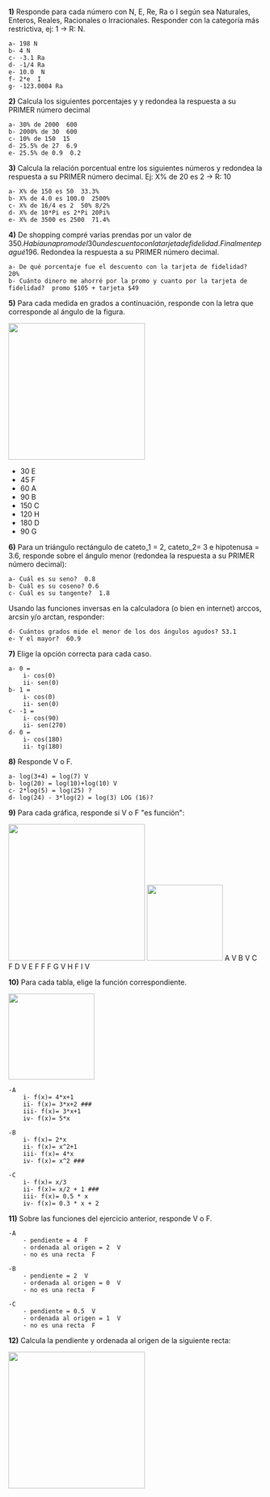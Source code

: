 
**1)** Responde para cada número con N, E, Re, Ra o I según sea Naturales, Enteros, Reales,
Racionales o Irracionales. Responder con la categoría más restrictiva, ej: 1 -> R: N.

    a- 198 N
    b- 4 N
    c- -3.1 Ra
    d- -1/4 Ra
    e- 10.0  N
    f- 2*e  I
    g- -123.0004 Ra


**2)** Calcula los siguientes porcentajes y y redondea la respuesta a su PRIMER número decimal

    a- 30% de 2000  600
    b- 2000% de 30  600
    c- 10% de 150  15
    d- 25.5% de 27  6.9
    e- 25.5% de 0.9  0.2

**3)** Calcula la relación porcentual entre los siguientes números y redondea la respuesta a su PRIMER número decimal. Ej: X% de 20 es 2 -> R: 10

    a- X% de 150 es 50  33.3%
    b- X% de 4.0 es 100.0  2500%
    c- X% de 16/4 es 2  50% 8/2%
    d- X% de 10*Pi es 2*Pi 20Pi%
    e- X% de 3500 es 2500  71.4%

**4)** De shopping compré varias prendas por un valor de 350$. Había una promo del 30% sobre la cual se aplico luego
un descuento con la tarjeta de fidelidad. Finalmente pagué 196$. Redondea la respuesta a su PRIMER número decimal.

    a- De qué porcentaje fue el descuento con la tarjeta de fidelidad?  20%
    b- Cuánto dinero me ahorré por la promo y cuanto por la tarjeta de fidelidad?  promo $105 + tarjeta $49


**5)** Para cada medida en grados a continuación, responde con la letra que corresponde al ángulo de la figura.

<img  src='./figuras/EX_5.png' height='270px'>

  - 30  E
  - 45  F
  - 60  A
  - 90  B
  - 150  C
  - 120  H
  - 180  D
  - 90  G


**6)** Para un triángulo rectángulo de cateto_1 = 2, cateto_2= 3 e hipotenusa = 3.6, responde sobre el ángulo
menor (redondea la respuesta a su PRIMER número decimal):

    a- Cuál es su seno?  0.8 
    b- Cuál es su coseno? 0.6
    c- Cuál es su tangente?  1.8

Usando las funciones inversas en la calculadora (o bien en internet) arccos, arcsin y/o arctan, responder:

    d- Cuántos grados mide el menor de los dos ángulos agudos? 53.1
    e- Y el mayor?  60.9

**7)** Elige la opción correcta para cada caso.

    a- 0 = 
        i- cos(0)
        ii- sen(0)
    b- 1 = 
        i- cos(0)
        ii- sen(0)
    c- -1 =
        i- cos(90)
        ii- sen(270)
    d- 0 =
        i- cos(180)
        ii- tg(180)

**8)** Responde V o F.

    a- log(3+4) = log(7) V
    b- log(20) = log(10)+log(10) V
    c- 2*log(5) = log(25) ?
    d- log(24) - 3*log(2) = log(3) LOG (16)?

**9)** Para cada gráfica, responde si V o F "es función":

<img  src='./figuras/EX_9.png' height='270px'>
<img  src='./figuras/EX_9b.png' height='150px'>
A V
B V
C F
D V
E F
F F
G V
H F
I V


**10)** Para cada tabla, elige la función correspondiente.


<img  src='./figuras/EX_10.png' height='170px'>

    -A 
        i- f(x)= 4*x+1
        ii- f(x)= 3*x+2 ###
        iii- f(x)= 3*x+1
        iv- f(x)= 5*x

    -B 
        i- f(x)= 2*x
        ii- f(x)= x^2+1
        iii- f(x)= 4*x
        iv- f(x)= x^2 ###

    -C 
        i- f(x)= x/3
        ii- f(x)= x/2 + 1 ###
        iii- f(x)= 0.5 * x
        iv- f(x)= 0.3 * x + 2

**11)** Sobre las funciones del ejercicio anterior, responde V o F.

    -A  
        - pendiente = 4  F
        - ordenada al origen = 2  V
        - no es una recta  F

    -B  
        - pendiente = 2  V
        - ordenada al origen = 0  V
        - no es una recta  F

    -C  
        - pendiente = 0.5  V
        - ordenada al origen = 1  V
        - no es una recta  F

**12)** Calcula la pendiente y ordenada al origen de la siguiente recta:

<img  src='./figuras/EX_12.png' height='270px'>
